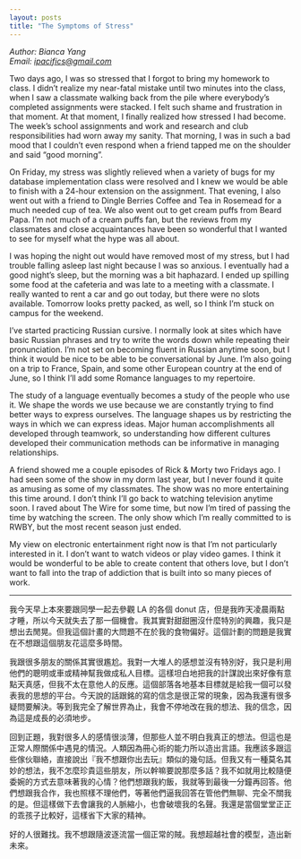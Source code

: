 ```yaml
---
layout: posts
title: "The Symptoms of Stress"
---
```

*Author: Bianca Yang*<br>
*Email: ipacifics@gmail.com*<br>

Two days ago, I was so stressed that I forgot to bring my homework to class. I didn’t realize my near-fatal mistake until two minutes into the class, when I saw a classmate walking back from the pile where everybody’s completed assignments were stacked. I felt such shame and frustration in that moment. At that moment, I finally realized how stressed I had become. The week’s school assignments and work and research and club responsibilities had worn away my sanity. That morning, I was in such a bad mood that I couldn’t even respond when a friend tapped me on the shoulder and said “good morning”.

On Friday, my stress was slightly relieved when a variety of bugs for my database implementation class were resolved and I knew we would be able to finish with a 24-hour extension on the assignment. That evening, I also went out with a friend to Dingle Berries Coffee and Tea in Rosemead for a much needed cup of tea. We also went out to get cream puffs from Beard Papa. I’m not much of a cream puffs fan, but the reviews from my classmates and close acquaintances have been so wonderful that I wanted to see for myself what the hype was all about.

I was hoping the night out would have removed most of my stress, but I had trouble falling asleep last night because I was so anxious. I eventually had a good night’s sleep, but the morning was a bit haphazard. I ended up spilling some food at the cafeteria and was late to a meeting with a classmate. I really wanted to rent a car and go out today, but there were no slots available. Tomorrow looks pretty packed, as well, so I think I’m stuck on campus for the weekend.

I’ve started practicing Russian cursive. I normally look at sites which have basic Russian phrases and try to write the words down while repeating their pronunciation. I’m not set on becoming fluent in Russian anytime soon, but I think it would be nice to be able to be conversational by June. I’m also going on a trip to France, Spain, and some other European country at the end of June, so I think I’ll add some Romance languages to my repertoire.

The study of a language eventually becomes a study of the people who use it. We shape the words we use because we are constantly trying to find better ways to express ourselves. The language shapes us by restricting the ways in which we can express ideas. Major human accomplishments all developed through teamwork, so understanding how different cultures developed their communication methods can be informative in managing relationships.

A friend showed me a couple episodes of Rick & Morty two Fridays ago. I had seen some of the show in my dorm last year, but I never found it quite as amusing as some of my classmates. The show was no more entertaining this time around. I don’t think I’ll go back to watching television anytime soon. I raved about The Wire for some time, but now I’m tired of passing the time by watching the screen. The only show which I’m really committed to is RWBY, but the most recent season just ended.

My view on electronic entertainment right now is that I’m not particularly interested in it. I don’t want to watch videos or play video games. I think it would be wonderful to be able to create content that others love, but I don’t want to fall into the trap of addiction that is built into so many pieces of work.
___
我今天早上本來要跟同學一起去參觀 LA 的各個 donut 店，但是我昨天凌晨兩點才睡，所以今天就失去了那一個機會。我其實對甜甜圈沒什麼特別的興趣，我只是想出去閒晃。但我這個計畫的大問題不在於我的食物偏好。這個計劃的問題是我實在不想跟這個朋友花這麼多時間。

我跟很多朋友的關係其實很尷尬。我對一大堆人的感想並沒有特別好，我只是利用他們的聰明或車或精神幫我做成私人目標。這樣坦白地把我的計謀說出來好像有意點天真感，但我不太在意他人的反應。這個部落各地基本目標就是給我一個可以發表我的思想的平台。今天說的話跟銘的寫的信念是很正常的現象，因為我還有很多疑問要解決。等到我完全了解世界為止，我會不停地改在我的想法、我的信念，因為這是成長的必須地步。

回到正題，我對很多人的感情很淡薄，但那些人並不明白我真正的想法。但這也是正常人際關係中遇見的情況。人類因為冊心術的能力所以造出言語。我應該多跟這些傢伙聯絡，直接說出『我不想跟你出去玩』類似的幾句話。但我又有一種莫名其妙的想法，我不怎麼珍貴這些朋友，所以幹嘛要說那麼多話？我不如就用比較隨便委婉的方式去意味著我的心情？他們想跟我約飯，我就等到最後一分鐘再回答。他們想跟我合作，我也照樣不理他們，等著他們逼我回答在管他們無聊、完全不關我的是。但這樣做下去會讓我的人脈縮小，也會破壞我的名聲。我還是當個堂堂正正的乖孩子比較好，這樣省下大家的精神。

好的人很難找。我不想跟隨波逐流當一個正常的賊。我想超越社會的模型，造出新未來。



